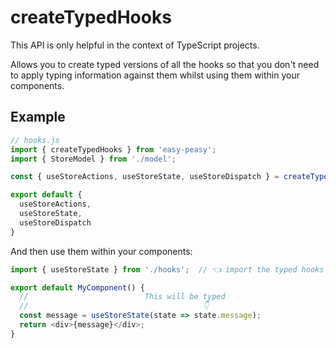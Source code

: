 # createTypedHooks

This API is only helpful in the context of TypeScript projects.

Allows you to create typed versions of all the hooks so that you don't need to apply typing information against them whilst using them within your components.

## Example

```typescript
// hooks.js
import { createTypedHooks } from 'easy-peasy';
import { StoreModel } from './model';

const { useStoreActions, useStoreState, useStoreDispatch } = createTypedHooks<StoreModel>();

export default {
  useStoreActions,
  useStoreState,
  useStoreDispatch
}
```

And then use them within your components:

```typescript
import { useStoreState } from './hooks';  // 👈 import the typed hooks

export default MyComponent() {
  //                          This will be typed
  //                                       👇
  const message = useStoreState(state => state.message);
  return <div>{message}</div>;
}
```